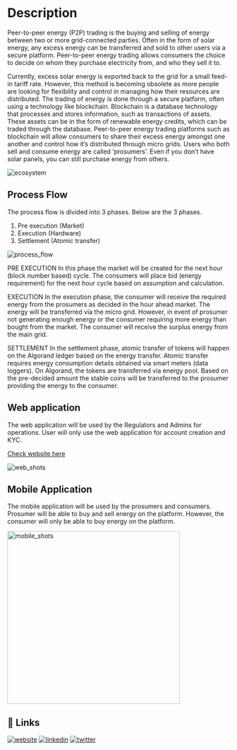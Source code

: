 # Description
Peer-to-peer energy (P2P) trading is the buying and selling of energy between two or more grid-connected parties. Often in the form of solar energy, any excess energy can be transferred and sold to other users via a secure platform. Peer-to-peer energy trading allows consumers the choice to decide on whom they purchase electricity from, and who they sell it to.

Currently, excess solar energy is exported back to the grid for a small feed-in tariff rate. However, this method is becoming obsolete as more people are looking for flexibility and control in managing how their resources are distributed. The trading of energy is done through a secure platform, often using a technology like
blockchain. Blockchain is a database technology that processes and stores information, such as transactions of assets. These assets can be in the form of renewable energy credits, which can be traded through the database. Peer-to-peer energy trading platforms such as blockchain will allow consumers to share their excess energy amongst one another and control how it’s distributed through micro grids. Users who both sell and consume energy are called ‘prosumers’. Even if you don’t have solar panels, you can still purchase energy from others.

![ecosystem](https://user-images.githubusercontent.com/87982183/211116527-09eb914a-bb08-40cd-9f3d-1b1a9d38a9ae.jpg)




## Process Flow
The process flow is divided into 3 phases. Below are the 3 phases.
1. Pre execution (Market)
2. Execution (Hardware)
3. Settlement (Atomic transfer)

![process_flow](https://user-images.githubusercontent.com/87982183/211114567-82578cb5-7ecb-4180-ade5-517d26156753.png)

PRE EXECUTION
In this phase the market will be created for the next hour (block number based) cycle. The consumers will place bid (energy requirement) for the next hour cycle based on assumption and calculation.

EXECUTION
In the execution phase, the consumer will receive the required energy from the prosumers as decided in the hour ahead market. The energy will be transferred via the micro grid. However, in event of prosumer not generating enough energy or the consumer requiring more energy than bought from the market. The consumer will receive the surplus energy from the main grid.

SETTLEMENT
In the settlement phase, atomic transfer of tokens will happen on the Algorand ledger based on the energy transfer. Atomic transfer requires energy consumption details obtained via smart meters (data loggers). On Algorand, the tokens are transferred via energy pool. Based on the pre-decided amount the stable coins will be transferred to the prosumer providing the energy to the consumer. 

## Web application

The web application will be used by the Regulators and Admins for operations. User will only use the web application for account creation and KYC. 

[Check website here](https://poweralgo.netlify.app/index.html)

![web_shots](https://user-images.githubusercontent.com/87982183/211121488-1cb29a12-00b9-4380-b6f7-f6d7f51b4a60.png)


## Mobile Application

The mobile application will be used by the prosumers and consumers. Prosumer will be able to buy and sell energy on the platform. However, the consumer will only be able to buy energy on the platform. 

<img width="391" alt="mobile_shots" src="https://user-images.githubusercontent.com/87982183/211121698-820dfc42-71f1-4516-b50c-b16143681cb2.png">


## 🔗 Links
[![website](https://user-images.githubusercontent.com/87982183/211117597-1c1fa510-d57d-4b20-8f8b-70de744bdd4e.png)](https://www.poweralgo.in/)
[![linkedin](https://img.shields.io/badge/linkedin-0A66C2?style=for-the-badge&logo=linkedin&logoColor=white)](https://www.linkedin.com/in/sahilmlk/)
[![twitter](https://img.shields.io/badge/twitter-1DA1F2?style=for-the-badge&logo=twitter&logoColor=white)](https://twitter.com/Invincible_SM)
